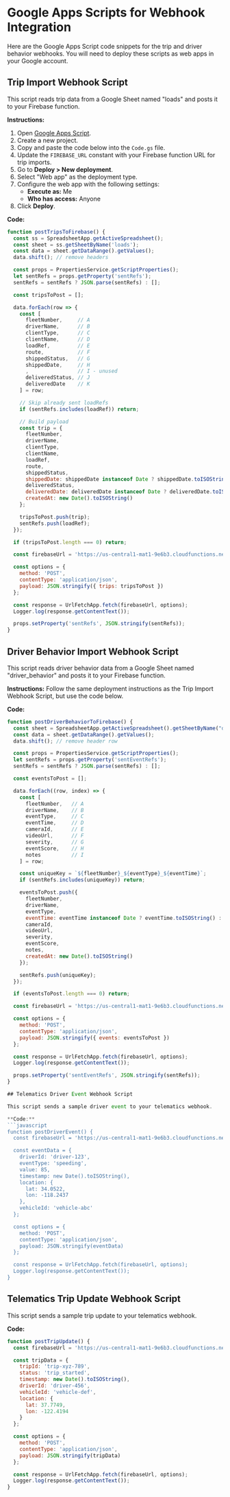 # Google Apps Scripts for Webhook Integration

Here are the Google Apps Script code snippets for the trip and driver behavior webhooks. You will need to deploy these scripts as web apps in your Google account.

## Trip Import Webhook Script

This script reads trip data from a Google Sheet named "loads" and posts it to your Firebase function.

**Instructions:**
1.  Open [Google Apps Script](https://script.google.com/home).
2.  Create a new project.
3.  Copy and paste the code below into the `Code.gs` file.
4.  Update the `FIREBASE_URL` constant with your Firebase function URL for trip imports.
5.  Go to **Deploy > New deployment**.
6.  Select "Web app" as the deployment type.
7.  Configure the web app with the following settings:
    *   **Execute as:** Me
    *   **Who has access:** Anyone
8.  Click **Deploy**.

**Code:**
```javascript
function postTripsToFirebase() {
  const ss = SpreadsheetApp.getActiveSpreadsheet();
  const sheet = ss.getSheetByName('loads');
  const data = sheet.getDataRange().getValues();
  data.shift(); // remove headers

  const props = PropertiesService.getScriptProperties();
  let sentRefs = props.getProperty('sentRefs');
  sentRefs = sentRefs ? JSON.parse(sentRefs) : [];

  const tripsToPost = [];

  data.forEach(row => {
    const [
      fleetNumber,     // A
      driverName,      // B
      clientType,      // C
      clientName,      // D
      loadRef,         // E
      route,           // F
      shippedStatus,   // G
      shippedDate,     // H
      ,                // I - unused
      deliveredStatus, // J
      deliveredDate    // K
    ] = row;

    // Skip already sent loadRefs
    if (sentRefs.includes(loadRef)) return;

    // Build payload
    const trip = {
      fleetNumber,
      driverName,
      clientType,
      clientName,
      loadRef,
      route,
      shippedStatus,
      shippedDate: shippedDate instanceof Date ? shippedDate.toISOString() : "",
      deliveredStatus,
      deliveredDate: deliveredDate instanceof Date ? deliveredDate.toISOString() : "",
      createdAt: new Date().toISOString()
    };

    tripsToPost.push(trip);
    sentRefs.push(loadRef);
  });

  if (tripsToPost.length === 0) return;

  const firebaseUrl = 'https://us-central1-mat1-9e6b3.cloudfunctions.net/importTripsFromWebBook';

  const options = {
    method: 'POST',
    contentType: 'application/json',
    payload: JSON.stringify({ trips: tripsToPost })
  };

  const response = UrlFetchApp.fetch(firebaseUrl, options);
  Logger.log(response.getContentText());

  props.setProperty('sentRefs', JSON.stringify(sentRefs));
}
```

## Driver Behavior Import Webhook Script

This script reads driver behavior data from a Google Sheet named "driver_behavior" and posts it to your Firebase function.

**Instructions:**
Follow the same deployment instructions as the Trip Import Webhook Script, but use the code below.

**Code:**
```javascript
function postDriverBehaviorToFirebase() {
  const sheet = SpreadsheetApp.getActiveSpreadsheet().getSheetByName("driver_behavior");
  const data = sheet.getDataRange().getValues();
  data.shift(); // remove header row

  const props = PropertiesService.getScriptProperties();
  let sentRefs = props.getProperty('sentEventRefs');
  sentRefs = sentRefs ? JSON.parse(sentRefs) : [];

  const eventsToPost = [];

  data.forEach((row, index) => {
    const [
      fleetNumber,   // A
      driverName,    // B
      eventType,     // C
      eventTime,     // D
      cameraId,      // E
      videoUrl,      // F
      severity,      // G
      eventScore,    // H
      notes          // I
    ] = row;

    const uniqueKey = `${fleetNumber}_${eventType}_${eventTime}`;
    if (sentRefs.includes(uniqueKey)) return;

    eventsToPost.push({
      fleetNumber,
      driverName,
      eventType,
      eventTime: eventTime instanceof Date ? eventTime.toISOString() : "",
      cameraId,
      videoUrl,
      severity,
      eventScore,
      notes,
      createdAt: new Date().toISOString()
    });

    sentRefs.push(uniqueKey);
  });

  if (eventsToPost.length === 0) return;

  const firebaseUrl = 'https://us-central1-mat1-9e6b3.cloudfunctions.net/importDriverBehaviorWebhook';

  const options = {
    method: 'POST',
    contentType: 'application/json',
    payload: JSON.stringify({ events: eventsToPost })
  };

  const response = UrlFetchApp.fetch(firebaseUrl, options);
  Logger.log(response.getContentText());

  props.setProperty('sentEventRefs', JSON.stringify(sentRefs));
}

## Telematics Driver Event Webhook Script

This script sends a sample driver event to your telematics webhook.

**Code:**
```javascript
function postDriverEvent() {
  const firebaseUrl = 'https://us-central1-mat1-9e6b3.cloudfunctions.net/telematicsDriverEventWebhook';

  const eventData = {
    driverId: 'driver-123',
    eventType: 'speeding',
    value: 85,
    timestamp: new Date().toISOString(),
    location: {
      lat: 34.0522,
      lon: -118.2437
    },
    vehicleId: 'vehicle-abc'
  };

  const options = {
    method: 'POST',
    contentType: 'application/json',
    payload: JSON.stringify(eventData)
  };

  const response = UrlFetchApp.fetch(firebaseUrl, options);
  Logger.log(response.getContentText());
}
```

## Telematics Trip Update Webhook Script

This script sends a sample trip update to your telematics webhook.

**Code:**
```javascript
function postTripUpdate() {
  const firebaseUrl = 'https://us-central1-mat1-9e6b3.cloudfunctions.net/telematicsTripUpdateWebhook';

  const tripData = {
    tripId: 'trip-xyz-789',
    status: 'trip_started',
    timestamp: new Date().toISOString(),
    driverId: 'driver-456',
    vehicleId: 'vehicle-def',
    location: {
      lat: 37.7749,
      lon: -122.4194
    }
  };

  const options = {
    method: 'POST',
    contentType: 'application/json',
    payload: JSON.stringify(tripData)
  };

  const response = UrlFetchApp.fetch(firebaseUrl, options);
  Logger.log(response.getContentText());
}
```